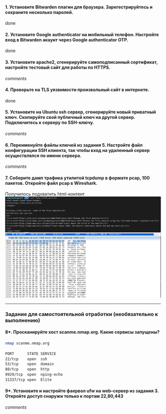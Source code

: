 #### 1. Установите Bitwarden плагин для браузера. Зарегестрируйтесь и сохраните несколько паролей.
done

#### 2. Установите Google authenticator на мобильный телефон. Настройте вход в Bitwarden акаунт через Google authenticator OTP.
done

#### 3. Установите apache2, сгенерируйте самоподписанный сертификат, настройте тестовый сайт для работы по HTTPS.
*comments*

#### 4. Проверьте на TLS уязвимости произвольный сайт в интернете.
done

#### 5. Установите на Ubuntu ssh сервер, сгенерируйте новый приватный ключ. Скопируйте свой публичный ключ на другой сервер. Подключитесь к серверу по SSH-ключу.
*comments*

#### 6. Переименуйте файлы ключей из задания 5. Настройте файл конфигурации SSH клиента, так чтобы вход на удаленный сервер осуществлялся по имени сервера.
*comments*

#### 7. Соберите дамп трафика утилитой tcpdump в формате pcap, 100 пакетов. Откройте файл pcap в Wireshark.
Получилось подхватить html-контент 
![](../imgs/03_09_01.png)
![](../imgs/03_09_02.png)

 ---
### Задание для самостоятельной отработки (необязательно к выполнению)

#### 8*. Просканируйте хост scanme.nmap.org. Какие сервисы запущены?
```bash
nmap scanme.nmap.org

PORT      STATE SERVICE
22/tcp    open  ssh
53/tcp    open  domain
80/tcp    open  http
9929/tcp  open  nping-echo
31337/tcp open  Elite

```
#### 9*. Установите и настройте фаервол ufw на web-сервер из задания 3. Откройте доступ снаружи только к портам 22,80,443
*comments*
